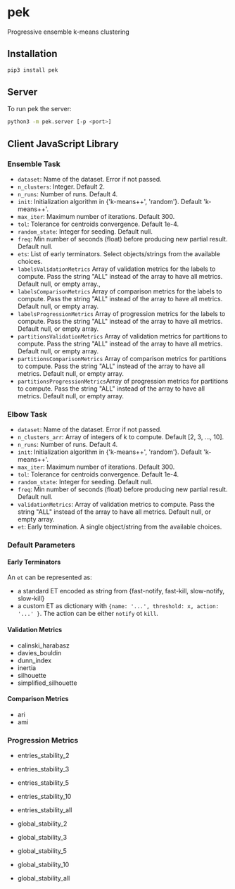 # pek
 Progressive ensemble k-means clustering

## Installation
```bash
pip3 install pek
```

## Server
To run pek the server:
```bash
python3 -m pek.server [-p <port>]
```

## Client JavaScript Library
### Ensemble Task
- `dataset`: Name of the dataset. Error if not passed.
- `n_clusters`: Integer. Default 2.
- `n_runs`: Number of runs. Default 4.
- `init`: Initialization algorithm in {'k-means++', 'random'}. Default 'k-means++'.
- `max_iter`: Maximum number of iterations. Default 300.
- `tol`: Tolerance for centroids convergence. Default 1e-4.
- `random_state`: Integer for seeding. Default null.
- `freq`: Min number of seconds (float) before producing new partial result. Default null.
- `ets`: List of early terminators. Select objects/strings from the available choices.
- `labelsValidationMetrics` Array of validation metrics for the labels to compute. Pass the string "ALL" instead of the array to have all metrics. Default null, or empty array.,
- `labelsComparisonMetrics` Array of comparison metrics for the labels to compute. Pass the string "ALL" instead of the array to have all metrics. Default null, or empty array.
- `labelsProgressionMetrics` Array of progression metrics for the labels to compute. Pass the string "ALL" instead of the array to have all metrics. Default null, or empty array.
- `partitionsValidationMetrics` Array of validation metrics for partitions to compute. Pass the string "ALL" instead of the array to have all metrics. Default null, or empty array.
- `partitionsComparisonMetrics` Array of comparison metrics for partitions to compute. Pass the string "ALL" instead of the array to have all metrics. Default null, or empty array.
- `partitionsProgressionMetrics`Array of progression metrics for partitions to compute. Pass the string "ALL" instead of the array to have all metrics. Default null, or empty array.



### Elbow Task
- `dataset`: Name of the dataset. Error if not passed.
- `n_clusters_arr`: Array of integers of k to compute. Default [2, 3, ..., 10].
- `n_runs`: Number of runs. Default 4.
- `init`: Initialization algorithm in {'k-means++', 'random'}. Default 'k-means++'.
- `max_iter`: Maximum number of iterations. Default 300.
- `tol`: Tolerance for centroids convergence. Default 1e-4.
- `random_state`: Integer for seeding. Default null.
- `freq`: Min number of seconds (float) before producing new partial result. Default null.
- `validationMetrics`: Array of validation metrics to compute. Pass the string "ALL" instead of the array to have all metrics. Default null, or empty array.
- `et`: Early termination. A single object/string from the available choices.


### Default Parameters

#### Early Terminators
An `et` can be represented as:
- a standard ET encoded as string from {fast-notify, fast-kill, slow-notify, slow-kill}
- a custom ET as dictionary with `{name: '...', threshold: x, action: '...' }`. The action can be either `notify` ot `kill`.

#### Validation Metrics
- calinski_harabasz
- davies_bouldin
- dunn_index
- inertia
- silhouette
- simplified_silhouette

#### Comparison Metrics
- ari
- ami

### Progression Metrics
- entries_stability_2
- entries_stability_3
- entries_stability_5
- entries_stability_10
- entries_stability_all


- global_stability_2
- global_stability_3
- global_stability_5
- global_stability_10
- global_stability_all
